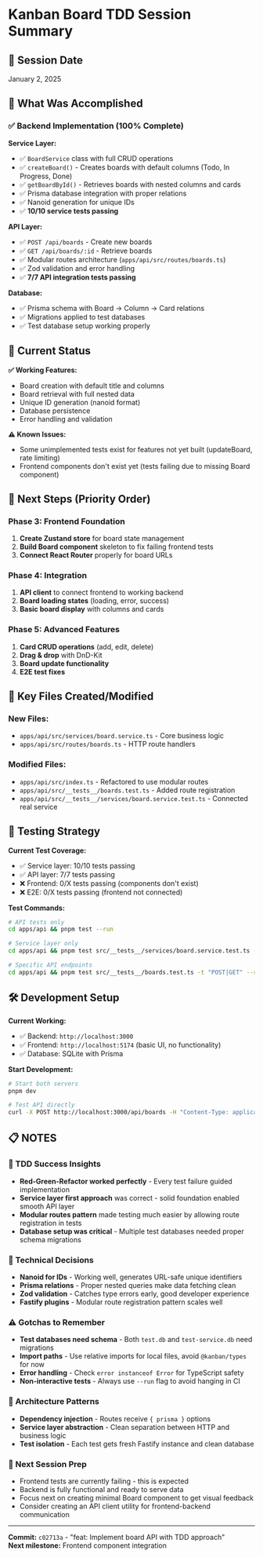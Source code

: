 # Kanban Board TDD Session Summary

## 📅 Session Date
January 2, 2025

## 🎯 What Was Accomplished

### ✅ Backend Implementation (100% Complete)

**Service Layer:**
- ✅ `BoardService` class with full CRUD operations
- ✅ `createBoard()` - Creates boards with default columns (Todo, In Progress, Done)
- ✅ `getBoardById()` - Retrieves boards with nested columns and cards
- ✅ Prisma database integration with proper relations
- ✅ Nanoid generation for unique IDs
- ✅ **10/10 service tests passing**

**API Layer:**
- ✅ `POST /api/boards` - Create new boards
- ✅ `GET /api/boards/:id` - Retrieve boards
- ✅ Modular routes architecture (`apps/api/src/routes/boards.ts`)
- ✅ Zod validation and error handling
- ✅ **7/7 API integration tests passing**

**Database:**
- ✅ Prisma schema with Board → Column → Card relations
- ✅ Migrations applied to test databases
- ✅ Test database setup working properly

## 🔄 Current Status

**✅ Working Features:**
- Board creation with default title and columns
- Board retrieval with full nested data
- Unique ID generation (nanoid format)
- Database persistence
- Error handling and validation

**⚠️ Known Issues:**
- Some unimplemented tests exist for features not yet built (updateBoard, rate limiting)
- Frontend components don't exist yet (tests failing due to missing Board component)

## 🚀 Next Steps (Priority Order)

### Phase 3: Frontend Foundation
1. **Create Zustand store** for board state management
2. **Build Board component** skeleton to fix failing frontend tests
3. **Connect React Router** properly for board URLs

### Phase 4: Integration
1. **API client** to connect frontend to working backend
2. **Board loading states** (loading, error, success)
3. **Basic board display** with columns and cards

### Phase 5: Advanced Features
1. **Card CRUD operations** (add, edit, delete)
2. **Drag & drop** with DnD-Kit
3. **Board update functionality** 
4. **E2E test fixes**

## 📂 Key Files Created/Modified

### New Files:
- `apps/api/src/services/board.service.ts` - Core business logic
- `apps/api/src/routes/boards.ts` - HTTP route handlers

### Modified Files:
- `apps/api/src/index.ts` - Refactored to use modular routes
- `apps/api/src/__tests__/boards.test.ts` - Added route registration
- `apps/api/src/__tests__/services/board.service.test.ts` - Connected real service

## 🧪 Testing Strategy

**Current Test Coverage:**
- ✅ Service layer: 10/10 tests passing
- ✅ API layer: 7/7 tests passing  
- ❌ Frontend: 0/X tests passing (components don't exist)
- ❌ E2E: 0/X tests passing (frontend not connected)

**Test Commands:**
```bash
# API tests only
cd apps/api && pnpm test --run

# Service layer only  
cd apps/api && pnpm test src/__tests__/services/board.service.test.ts --run

# Specific API endpoints
cd apps/api && pnpm test src/__tests__/boards.test.ts -t "POST|GET" --run
```

## 🛠 Development Setup

**Current Working:**
- ✅ Backend: `http://localhost:3000`
- ✅ Frontend: `http://localhost:5174` (basic UI, no functionality)
- ✅ Database: SQLite with Prisma

**Start Development:**
```bash
# Start both servers
pnpm dev

# Test API directly
curl -X POST http://localhost:3000/api/boards -H "Content-Type: application/json" -d '{"title": "Test Board"}'
```

## 📋 NOTES

### 🎯 TDD Success Insights
- **Red-Green-Refactor worked perfectly** - Every test failure guided implementation
- **Service layer first approach** was correct - solid foundation enabled smooth API layer
- **Modular routes pattern** made testing much easier by allowing route registration in tests
- **Database setup was critical** - Multiple test databases needed proper schema migrations

### 🔧 Technical Decisions
- **Nanoid for IDs** - Working well, generates URL-safe unique identifiers
- **Prisma relations** - Proper nested queries make data fetching clean
- **Zod validation** - Catches type errors early, good developer experience
- **Fastify plugins** - Modular route registration pattern scales well

### ⚠️ Gotchas to Remember
- **Test databases need schema** - Both `test.db` and `test-service.db` need migrations
- **Import paths** - Use relative imports for local files, avoid `@kanban/types` for now
- **Error handling** - Check `error instanceof Error` for TypeScript safety
- **Non-interactive tests** - Always use `--run` flag to avoid hanging in CI

### 🎨 Architecture Patterns
- **Dependency injection** - Routes receive `{ prisma }` options
- **Service layer abstraction** - Clean separation between HTTP and business logic
- **Test isolation** - Each test gets fresh Fastify instance and clean database

### 🚀 Next Session Prep
- Frontend tests are currently failing - this is expected
- Backend is fully functional and ready to serve data
- Focus next on creating minimal Board component to get visual feedback
- Consider creating an API client utility for frontend-backend communication

---

**Commit:** `c02713a` - "feat: Implement board API with TDD approach"  
**Next milestone:** Frontend component integration 